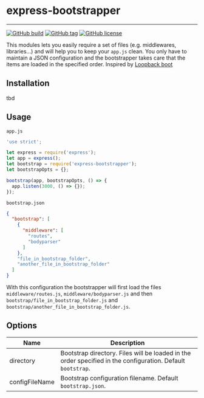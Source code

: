 # express-bootstrapper

---
[![GitHub build](https://travis-ci.org/raoulus/express-bootstrapper.svg?branch=master)]()
[![GitHub tag](https://img.shields.io/github/tag/raoulus/express-bootstrapper.svg)]()
[![GitHub license](https://img.shields.io/github/license/raoulus/express-bootstrapper.svg)]()

This modules lets you easily require a set of files (e.g. middlewares, libraries...) and will help you to keep your `app.js` clean. You only have to maintain a JSON configuration and the bootstrapper takes care that the items are loaded in the specified order. Inspired by [Loopback boot](https://docs.strongloop.com/display/public/LB/Defining+boot+scripts)

## Installation
tbd

## Usage
`app.js`
```javascript
'use strict';

let express = require('express');
let app = express();
let bootstrap = require('express-bootstrapper');
let bootstrapOpts = {};

bootstrap(app, bootstrapOpts, () => {
  app.listen(3000, () => {});
});
```

`bootstrap.json`
```json
{
  "bootstrap": [
    {
      "middleware": [
        "routes",
        "bodyparser"
      ]
    },
    "file_in_bootstrap_folder",
    "another_file_in_bootstrap_folder"
  ]
}
```
With this configuration the bootstrapper will first load the files `middleware/routes.js`, `middleware/bodyparser.js` and then `bootstrap/file_in_bootstrap_folder.js` and `bootstrap/another_file_in_bootstrap_folder.js`. 

## Options
|Name |Description|
|-----|-----|
|directory|Bootstrap directory. Files will be loaded in the order specified in the configuration. Default `bootstrap`.|
|configFileName|Bootstrap configuration filename. Default `bootstrap.json`.|
